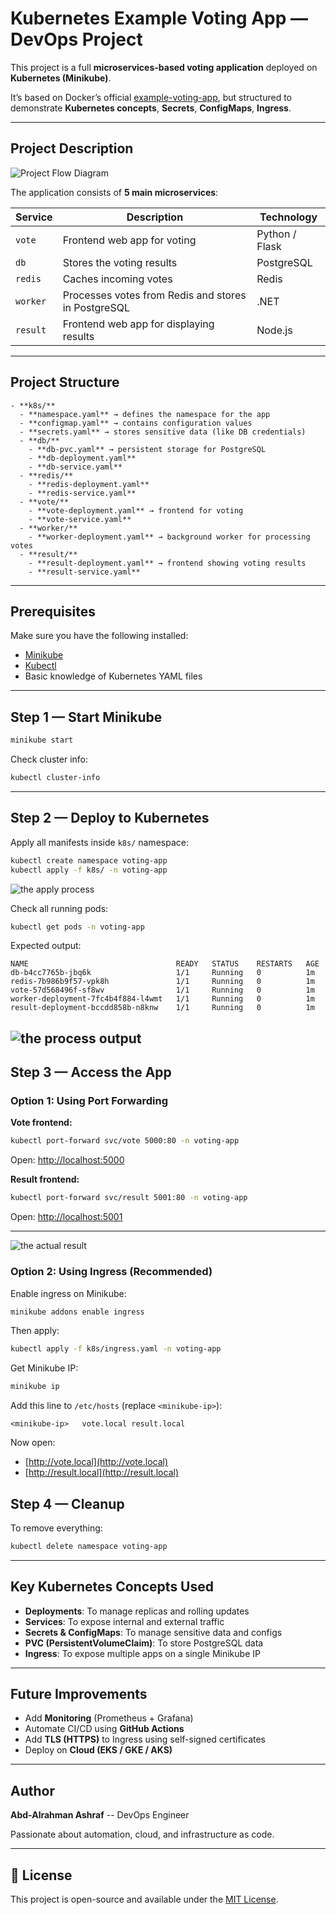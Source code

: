 # Kubernetes Example Voting App — DevOps Project

This project is a full **microservices-based voting application** deployed on **Kubernetes (Minikube)**.

It’s based on Docker’s official [example-voting-app](https://github.com/dockersamples/example-voting-app), but structured to demonstrate **Kubernetes concepts**, **Secrets**, **ConfigMaps**, **Ingress**.

---

## Project Description

![Project Flow Diagram](screens/structure.png)

The application consists of **5 main microservices**:

| Service | Description | Technology |
|----------|--------------|-------------|
| `vote` | Frontend web app for voting | Python / Flask |
| `db` | Stores the voting results | PostgreSQL |
| `redis` | Caches incoming votes | Redis |
| `worker` | Processes votes from Redis and stores in PostgreSQL | .NET |
| `result` | Frontend web app for displaying results | Node.js |

---

## Project Structure

```
- **k8s/**
  - **namespace.yaml** → defines the namespace for the app  
  - **configmap.yaml** → contains configuration values  
  - **secrets.yaml** → stores sensitive data (like DB credentials)  
  - **db/**
    - **db-pvc.yaml** → persistent storage for PostgreSQL  
    - **db-deployment.yaml**  
    - **db-service.yaml** 
  - **redis/**
    - **redis-deployment.yaml** 
    - **redis-service.yaml** 
  - **vote/**
    - **vote-deployment.yaml** → frontend for voting  
    - **vote-service.yaml** 
  - **worker/**
    - **worker-deployment.yaml** → background worker for processing votes  
  - **result/**
    - **result-deployment.yaml** → frontend showing voting results  
    - **result-service.yaml** 

```

---

## Prerequisites

Make sure you have the following installed:

- [Minikube](https://minikube.sigs.k8s.io/docs/start/)
- [Kubectl](https://kubernetes.io/docs/tasks/tools/)
- Basic knowledge of Kubernetes YAML files

---

## Step 1 — Start Minikube

```bash
minikube start
```

Check cluster info:

```bash
kubectl cluster-info
```

---

## Step 2 — Deploy to Kubernetes

Apply all manifests inside `k8s/` namespace:

```bash
kubectl create namespace voting-app
kubectl apply -f k8s/ -n voting-app
```
![the apply process](screens/apply_manifests.png)

Check all running pods:

```bash
kubectl get pods -n voting-app
```

Expected output:

```
NAME                                 READY   STATUS    RESTARTS   AGE
db-b4cc7765b-jbq6k                   1/1     Running   0          1m
redis-7b986b9f57-vpk8h               1/1     Running   0          1m
vote-57d568496f-sf8wv                1/1     Running   0          1m
worker-deployment-7fc4b4f884-l4wmt   1/1     Running   0          1m
result-deployment-bccdd858b-n8knw    1/1     Running   0          1m
```
![the process output](screens/get_pods_svcs.png)
---

## Step 3 — Access the App

### Option 1: Using Port Forwarding

**Vote frontend:**
```bash
kubectl port-forward svc/vote 5000:80 -n voting-app
```
Open: [http://localhost:5000](http://localhost:5000)

**Result frontend:**
```bash
kubectl port-forward svc/result 5001:80 -n voting-app
```
Open: [http://localhost:5001](http://localhost:5001)

---

![the actual result](screens/result.png)

### Option 2: Using Ingress (Recommended)

Enable ingress on Minikube:
```bash
minikube addons enable ingress
```

Then apply:
```bash
kubectl apply -f k8s/ingress.yaml -n voting-app
```

Get Minikube IP:
```bash
minikube ip
```

Add this line to `/etc/hosts` (replace `<minikube-ip>`):
```
<minikube-ip>   vote.local result.local
```

Now open:
- [http://vote.local](http://vote.local)
- [http://result.local](http://result.local)



## Step 4 — Cleanup

To remove everything:

```bash
kubectl delete namespace voting-app
```

---

## Key Kubernetes Concepts Used

- **Deployments**: To manage replicas and rolling updates  
- **Services**: To expose internal and external traffic  
- **Secrets & ConfigMaps**: To manage sensitive data and configs  
- **PVC (PersistentVolumeClaim)**: To store PostgreSQL data  
- **Ingress**: To expose multiple apps on a single Minikube IP  

---

## Future Improvements

- Add **Monitoring** (Prometheus + Grafana)
- Automate CI/CD using **GitHub Actions**
- Add **TLS (HTTPS)** to Ingress using self-signed certificates
- Deploy on **Cloud (EKS / GKE / AKS)**

---

## Author

**Abd-Alrahman Ashraf** -- DevOps Engineer 

 Passionate about automation, cloud, and infrastructure as code.

---

## 📝 License

This project is open-source and available under the [MIT License](LICENSE).
